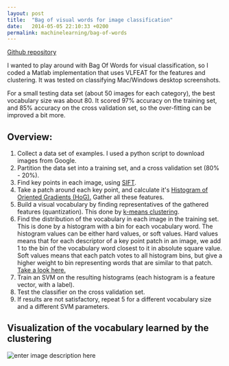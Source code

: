 ```yaml
---
layout: post
title:  "Bag of visual words for image classification"
date:   2014-05-05 22:10:33 +0200
permalink: machinelearning/bag-of-words
---
```


[Github repository](https://github.com/jacobgil/BagOfVisualWords)

I wanted to play around with Bag Of Words for visual classification, so I coded a Matlab implementation that uses VLFEAT for the features and clustering.
It was tested on classifying Mac/Windows desktop screenshots.


For a small testing data set (about 50 images for each category), the best vocabulary size was about 80.
It scored 97% accuracy on the training set, and 85% accuracy on the cross validation set,
so the over-fitting can be improved a bit more.

Overview:
---------

1. Collect a data set of examples. I used a python script to download images from Google.
2. Partition the data set into a training set, and a cross validation set (80% - 20%).
3. Find key points in each image, using [SIFT](http://en.wikipedia.org/wiki/Scale-invariant_feature_transform).
4. Take a patch around each key point, and calculate it's [Histogram of Oriented Gradients (HoG).](http://en.wikipedia.org/wiki/Histogram_of_oriented_gradients) Gather all these features.
5. Build a visual vocabulary by finding representatives of the gathered features (quantization).
This done by [k-means clustering](http://en.wikipedia.org/wiki/K-means_clustering).
6. Find the distribution of the vocabulary in each image in the training set.
This is done by a histogram with a bin for each vocabulary word.
The histogram values can be either hard values, or soft values.
Hard values means that for each descriptor of a key point patch in an image, we add 1 to the bin of the vocabulary word closest to it in absolute square value.
Soft values means that each patch votes to all histogram bins, but give a higher weight to bin representing words that are similar to that patch. [Take a look here.](http://dare.uva.nl/document/126930)
7. Train an SVM on the resulting histograms (each histogram is a feature vector, with a label).
8. Test the classifier on the cross validation set.
9. If results are not satisfactory, repeat 5 for a different vocabulary size and a different SVM parameters.

Visualization of the vocabulary learned by the clustering
---------------------------------------------------------
![enter image description here](http://3.bp.blogspot.com/-HWhxedpytz8/U2e6QIePZzI/AAAAAAAAFhc/6nIFZlYPXT4/s1600/bag.jpg)
